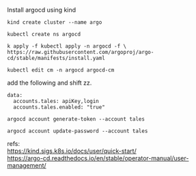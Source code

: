 Install argocd using kind

```
kind create cluster --name argo

kubectl create ns argocd

k apply -f kubectl apply -n argocd -f \
https://raw.githubusercontent.com/argoproj/argo-cd/stable/manifests/install.yaml
```
```
kubectl edit cm -n argocd argocd-cm
```
add the following and shift zz.
```
data:
  accounts.tales: apiKey,login
  accounts.tales.enabled: "true"
```
```
argocd account generate-token --account tales
```
```
argocd account update-password --account tales
```
refs:  
https://kind.sigs.k8s.io/docs/user/quick-start/  
https://argo-cd.readthedocs.io/en/stable/operator-manual/user-management/
